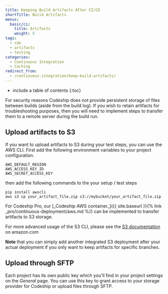 ```yaml
---
title: Keeping Build Artifacts After CI/CD
shortTitle: Build Artifacts
menus:
  basic/ci:
    title: Artifacts
    weight: 5
tags:
  - cdn
  - artifacts
  - testing
categories:
  - Continuous Integration
  - Caching
redirect_from:
  - /continuous-integration/keep-build-artifacts/
---
```


* include a table of contents
{:toc}

For security reasons Codeship does not provide persistent storage of files between builds (aside from the build log). If you wish to retain artifacts for troubleshooting purposes, then you will need to implement steps to transfer them to a remote server during the build run.

## Upload artifacts to S3

If you want to upload artifacts to S3 during your test steps, you can use the AWS CLI. First add the following environment variables to your project configuration.

```
AWS_DEFAULT_REGION
AWS_ACCESS_KEY_ID
AWS_SECRET_ACCESS_KEY
```

then add the following commands to the your setup / test steps

```shell
pip install awscli
aws s3 cp your_artifact_file.zip s3://mybucket/your_artifact_file.zip
```

<div class="info-block">
For Codeship Pro, our [_Codeship AWS container_]({{ site.baseurl }}{% link _pro/continuous-deployment/aws.md %}) can be implemented to transfer artifacts to S3 storage.
</div>

For more advanced usage of the S3 CLI, please see the [S3 documentation](http://docs.aws.amazon.com/cli/latest/reference/s3/index.html) on amazon.com

**Note** that you can simply add another integrated S3 deployment after your actual deployment if you only want to keep artifacts for specific branches.

## Upload through SFTP

Each project has its own public key which you'll find in your project settings on the *General* page. You can use this key to grant access to your storage provider for Codeship or upload files through SFTP.
